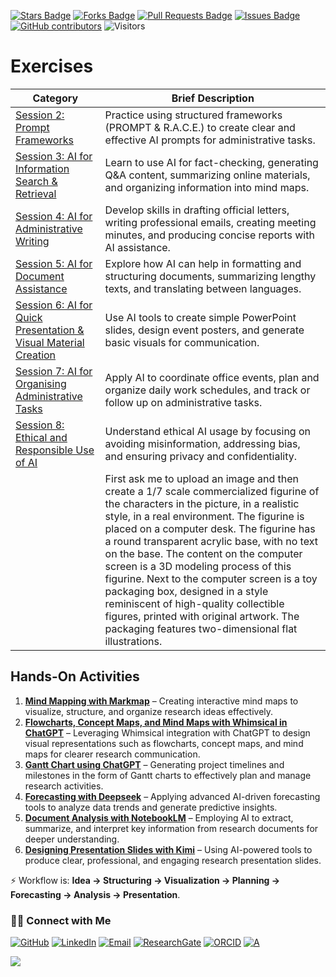 <a href="https://github.com/drshahizan/short-course/stargazers"><img src="https://img.shields.io/github/stars/drshahizan/short-course" alt="Stars Badge"/></a>
<a href="https://github.com/drshahizan/short-course/network/members"><img src="https://img.shields.io/github/forks/drshahizan/short-course" alt="Forks Badge"/></a>
<a href="https://github.com/drshahizan/short-course/pulls"><img src="https://img.shields.io/github/issues-pr/drshahizan/short-course" alt="Pull Requests Badge"/></a>
<a href="https://github.com/drshahizan/short-course"><img src="https://img.shields.io/github/issues/drshahizan/short-course" alt="Issues Badge"/></a>
<a href="https://github.com/drshahizan/short-course/graphs/contributors"><img alt="GitHub contributors" src="https://img.shields.io/github/contributors/drshahizan/short-course?color=2b9348"></a>
![Visitors](https://api.visitorbadge.io/api/visitors?path=https%3A%2F%2Fgithub.com%2Fdrshahizan%2Fshort-course&labelColor=%23d9e3f0&countColor=%23697689&style=flat)

# Exercises

| **Category**                                                                     | **Brief Description**                                                                                                                                 |
| -------------------------------------------------------------------------------- | ----------------------------------------------------------------------------------------------------------------------------------------------------- |
| [Session 2: Prompt Frameworks](latihan/01.md)                                    | Practice using structured frameworks (PROMPT & R.A.C.E.) to create clear and effective AI prompts for administrative tasks.                           |
| [Session 3: AI for Information Search & Retrieval](latihan/02.md)                | Learn to use AI for fact-checking, generating Q\&A content, summarizing online materials, and organizing information into mind maps.                  |
| [Session 4: AI for Administrative Writing](latihan/03.md)                        | Develop skills in drafting official letters, writing professional emails, creating meeting minutes, and producing concise reports with AI assistance. |
| [Session 5: AI for Document Assistance](latihan/04.md)                           | Explore how AI can help in formatting and structuring documents, summarizing lengthy texts, and translating between languages.                        |
| [Session 6: AI for Quick Presentation & Visual Material Creation](latihan/05.md) | Use AI tools to create simple PowerPoint slides, design event posters, and generate basic visuals for communication.                                  |
| [Session 7: AI for Organising Administrative Tasks](latihan/06.md)               | Apply AI to coordinate office events, plan and organize daily work schedules, and track or follow up on administrative tasks.                         |
| [Session 8: Ethical and Responsible Use of AI](latihan/07.md)                    | Understand ethical AI usage by focusing on avoiding misinformation, addressing bias, and ensuring privacy and confidentiality.                        |
||First ask me to upload an image and then create a 1/7 scale commercialized figurine of the characters in the picture, in a realistic style, in a real environment. The figurine is placed on a computer desk. The figurine has a round transparent acrylic base, with no text on the base. The content on the computer screen is a 3D modeling process of this figurine. Next to the computer screen is a toy packaging box, designed in a style reminiscent of high-quality collectible figures, printed with original artwork. The packaging features two-dimensional flat illustrations.|
## **Hands-On Activities**

1. [**Mind Mapping with Markmap**](https://github.com/drshahizan/short-course/blob/main/workshop/25idea/materials/latihan/07_markmap.md) – Creating interactive mind maps to visualize, structure, and organize research ideas effectively.
2. [**Flowcharts, Concept Maps, and Mind Maps with Whimsical in ChatGPT**](https://github.com/drshahizan/short-course/blob/main/workshop/25idea/materials/latihan/whimsical.md) – Leveraging Whimsical integration with ChatGPT to design visual representations such as flowcharts, concept maps, and mind maps for clearer research communication.
3. **[Gantt Chart using ChatGPT](https://github.com/drshahizan/short-course/blob/main/workshop/25idea/materials/latihan/ganttchart.md)** – Generating project timelines and milestones in the form of Gantt charts to effectively plan and manage research activities.
4. [**Forecasting with Deepseek**](https://github.com/drshahizan/short-course/blob/main/workshop/25idea/materials/latihan/deepseek_prediction.md) – Applying advanced AI-driven forecasting tools to analyze data trends and generate predictive insights.
5. **[Document Analysis with NotebookLM](https://github.com/drshahizan/short-course/blob/main/workshop/25idea/materials/latihan/notebooklm.md)** – Employing AI to extract, summarize, and interpret key information from research documents for deeper understanding.
6. [**Designing Presentation Slides with Kimi**](https://github.com/drshahizan/short-course/blob/main/workshop/25idea/materials/latihan/kimi.md) – Using AI-powered tools to produce clear, professional, and engaging research presentation slides.

⚡ Workflow is: **Idea → Structuring → Visualization → Planning → Forecasting → Analysis → Presentation**.

### 🙌🏻 Connect with Me
<p align="left">
    <a href="https://github.com/drshahizan" target="_blank"><img alt="GitHub" src="https://img.shields.io/badge/-@drshahizan-181717?style=flat-square&logo=GitHub&logoColor=white"></a>
    <a href="https://www.linkedin.com/in/drshahizan" target="_blank"><img alt="LinkedIn" src="https://img.shields.io/badge/-drshahizan-blue?style=flat-square&logo=Linkedin&logoColor=white&link=https://www.linkedin.com/in/drshahizan/"></a>
    <a href="mailto:shahizan@utm.my" target="_blank"><img alt="Email" src="https://img.shields.io/badge/-shahizan@utm.my-c14438?style=flat-square&logo=Gmail&logoColor=white&link=mailto:shahizan@utm.my.com"></a>
    <a href="https://www.researchgate.net/profile/Mohd-Othman-28" target="_blank"><img alt="ResearchGate" src="https://img.shields.io/badge/-ResearchGate-00CCBB?style=flat-square&logo=ResearchGate&logoColor=white"></a>
    <a href="https://orcid.org/0000-0003-4261-1873" target="_blank"><img alt="ORCID" src="https://img.shields.io/badge/-ORCID-A6CE39?style=flat-square&logo=ORCID&logoColor=white"></a> 
 <a href="https://visitorbadge.io/status?path=https%3A%2F%2Fgithub.com%2Fdrshahizan" target="_blank"><img alt="A" src="https://api.visitorbadge.io/api/visitors?path=https%3A%2F%2Fgithub.com%2Fdrshahizan&labelColor=%23697689&countColor=%23555555&style=plastic"></a>
 
![](https://hit.yhype.me/github/profile?user_id=81284918)
</p>
